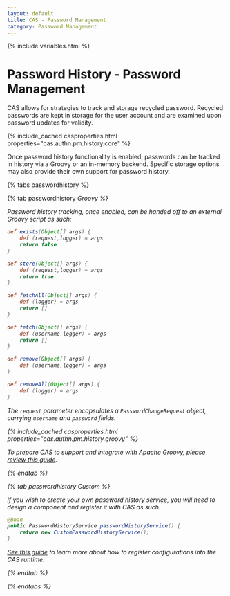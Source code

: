 ```yaml
---
layout: default
title: CAS - Password Management
category: Password Management
---
```


{% include variables.html %}

# Password History - Password Management

CAS allows for strategies to track and storage recycled password. Recycled 
passwords are kept in storage for the user account and are 
examined upon password updates for validity. 

{% include_cached casproperties.html properties="cas.authn.pm.history.core" %}

Once password history functionality is enabled, passwords can be tracked 
in history via a Groovy or an in-memory backend. Specific storage 
options may also provide their own support for password history.
 
{% tabs passwordhistory %}

{% tab passwordhistory <i class="fa fa-file-code px-1">Groovy %}

Password history tracking, once enabled, can be handed off to an external Groovy script as such:

```groovy
def exists(Object[] args) {
    def (request,logger) = args
    return false
}

def store(Object[] args) {
    def (request,logger) = args
    return true
}

def fetchAll(Object[] args) {
    def (logger) = args
    return []
}

def fetch(Object[] args) {
    def (username,logger) = args
    return []
}   

def remove(Object[] args) { 
    def (username,logger) = args
}

def removeAll(Object[] args) { 
    def (logger) = args
}
```

The `request` parameter encapsulates a `PasswordChangeRequest` object, carrying `username` and `password` fields.

{% include_cached casproperties.html properties="cas.authn.pm.history.groovy" %}

To prepare CAS to support and integrate with Apache Groovy, please [review this guide](../integration/Apache-Groovy-Scripting.html).

{% endtab %}

{% tab passwordhistory Custom %}

If you wish to create your own password history service, you will need to
design a component and register it with CAS as such:

```java
@Bean
public PasswordHistoryService passwordHistoryService() {
    return new CustomPasswordHistoryService();
}
```

[See this guide](../configuration/Configuration-Management-Extensions.html) to learn more about
how to register configurations into the CAS runtime.

{% endtab %}

{% endtabs %}

